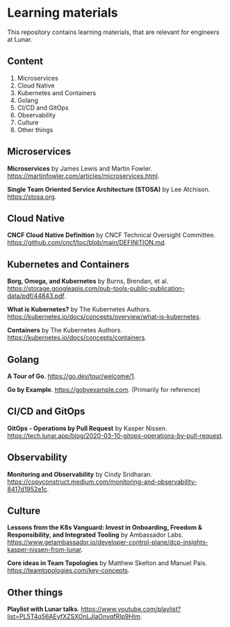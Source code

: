 # Learning materials

This repository contains learning materials, that are relevant for engineers at Lunar.

## Content

1. Microservices
1. Cloud Native
1. Kubernetes and Containers
1. Golang
1. CI/CD and GitOps
1. Observability
1. Culture
1. Other things

## Microservices

**Microservices** by James Lewis and Martin Fowler. https://martinfowler.com/articles/microservices.html.

**Single Team Oriented Service Architecture (STOSA)** by Lee Atchison. https://stosa.org.

## Cloud Native

**CNCF Cloud Native Definition** by CNCF Technical Oversight Committee. https://github.com/cncf/toc/blob/main/DEFINITION.md.

## Kubernetes and Containers

**Borg, Omega, and Kubernetes** by Burns, Brendan, et al. https://storage.googleapis.com/pub-tools-public-publication-data/pdf/44843.pdf.

**What is Kubernetes?** by The Kubernetes Authors. https://kubernetes.io/docs/concepts/overview/what-is-kubernetes.

**Containers** by The Kubernetes Authors. https://kubernetes.io/docs/concepts/containers.

## Golang

**A Tour of Go**. https://go.dev/tour/welcome/1.

**Go by Example**. https://gobyexample.com. (Primarily for reference)

## CI/CD and GitOps

**GitOps - Operations by Pull Request** by Kasper Nissen. https://tech.lunar.app/blog/2020-03-10-gitops-operations-by-pull-request.

## Observability

**Monitoring and Observability** by Cindy Sridharan. https://copyconstruct.medium.com/monitoring-and-observability-8417d1952e1c.

## Culture

**Lessons from the K8s Vanguard: Invest in Onboarding, Freedom & Responsibility, and Integrated Tooling** by Ambassador Labs. https://www.getambassador.io/developer-control-plane/dcp-insights-kasper-nissen-from-lunar.

**Core ideas in Team Topologies** by Matthew Skelton and Manuel Pais. https://teamtopologies.com/key-concepts.

## Other things

**Playlist with Lunar talks**. https://www.youtube.com/playlist?list=PL5T4q56AEyfXZSXOnLJlaOnvqfRIp9HIm.
